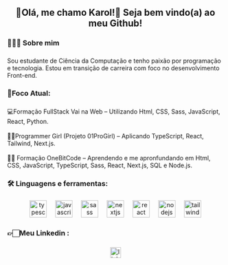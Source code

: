 <h2 align="center">🎇Olá, me chamo Karol!🎇 Seja bem vindo(a) ao meu Github!</h2>

###

<h3 align="left">🙋🏻‍♀️ Sobre mim</h3>

###

<p align="left">Sou estudante de Ciência da Computação e tenho paixão por programação e tecnologia. Estou em transição de carreira com foco no desenvolvimento Front-end.</p>

###

<h3 align="left">🎯Foco Atual:</h3>

###

<p align="left">💻Formação FullStack Vai na Web  – Utilizando Html, CSS, Sass, JavaScript, React, Python.<br><br>👩‍💻Programmer Girl (Projeto 01ProGirl) –  Aplicando TypeScript, React, Tailwind, Next.js.<br><br>🤘🏻 Formação OneBitCode – Aprendendo e me apronfundando em Html, CSS,  JavaScript, TypeScript, Sass, React, Next.js, SQL e Node.js.</p>

###

<h3 align="left">🛠 Linguagens e ferramentas:</h3>

###

<div align="center">
  <img src="https://cdn.jsdelivr.net/gh/devicons/devicon/icons/typescript/typescript-original.svg" height="40" alt="typescript logo"  />
  <img width="12" />
  <img src="https://cdn.jsdelivr.net/gh/devicons/devicon/icons/javascript/javascript-original.svg" height="40" alt="javascript logo"  />
  <img width="12" />
  <img src="https://cdn.jsdelivr.net/gh/devicons/devicon/icons/sass/sass-original.svg" height="40" alt="sass logo"  />
  <img width="12" />
  <img src="https://cdn.jsdelivr.net/gh/devicons/devicon/icons/nextjs/nextjs-original.svg" height="40" alt="nextjs logo"  />
  <img width="12" />
  <img src="https://cdn.jsdelivr.net/gh/devicons/devicon/icons/react/react-original.svg" height="40" alt="react logo"  />
  <img width="12" />
  <img src="https://cdn.jsdelivr.net/gh/devicons/devicon/icons/nodejs/nodejs-original.svg" height="40" alt="nodejs logo"  />
  <img width="12" />
  <img src="https://cdn.jsdelivr.net/gh/devicons/devicon/icons/tailwindcss/tailwindcss-original.svg" height="40" alt="tailwindcss logo"  />
  
</div>

###

<h3 align="left">👉🏻Meu Linkedin :</h3>

###

<div align="center">
  <a href="https://www.linkedin.com/in/dkarollinefalcao/" target="_blank">
    <img src="https://img.shields.io/static/v1?message=LinkedIn&logo=linkedin&label=&color=0077B5&logoColor=white&labelColor=&style=for-the-badge" height="25" alt="linkedin logo"  />
  </a>
</div>
